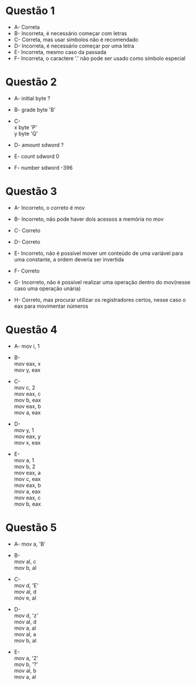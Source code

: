 # Questão 1

* A- Correta
* B- Incorreta, é necessário começar com letras
* C- Correta, mas usar símbolos não é recomendado
* D- Incorreta, é necessário começar por uma letra
* E- Incorreta, mesmo caso da passada
* F- Incorreta, o caractere '.' não pode ser usado como símbolo especial

# Questão 2

* A- initial byte ? 

* B- grade byte 'B'

* C- <br> x byte 'P'<br>
     y byte 'Q'

* D- amount sdword ?

* E- count sdword 0

* F- number sdword -396

# Questão 3

* A- Incorreto, o correto é mov

* B- Incorreto, não pode haver dois acessos a memória no mov

* C- Correto

* D- Correto

* E- Incorreto, não é possível mover um conteúdo de uma variável para uma constante, a ordem deveria ser invertida

* F- Correto

* G- Incorreto, não é possível realizar uma operação dentro do mov(nesse caso uma operação unária)

* H- Correto, mas procurar utilizar os registradores certos, nesse caso o eax para movimentar números

# Questão 4

* A- mov i, 1

* B- <br>mov eax, x<br>
    mov y, eax

* C-<br> mov c, 2
   <br>mov eax, c
   <br>mov b, eax
   <br>mov eax, b
   <br>mov a, eax

* D-<br> mov y, 1
   <br>mov eax, y
   <br>mov x, eax

* E- <br>mov a, 1 
   <br>mov b, 2
   <br>mov eax, a
   <br>mov c, eax
   <br>mov eax, b
   <br>mov a, eax
   <br>mov eax, c
   <br>mov b, eax

# Questão 5

* A- mov a, 'B'

* B-<br> mov al, c
   <br>mov b, al

* C-<br> mov d, 'E'
   <br>mov al, d
   <br>mov e, al

* D- <br>mov d, 'z'
   <br>mov al, d
   <br>mov a, al
   <br>mov al, a
   <br>mov b, al

* E-<br> mov a, '2'
   <br>mov b, '?'
   <br>mov al, b
   <br>mov a, al

   